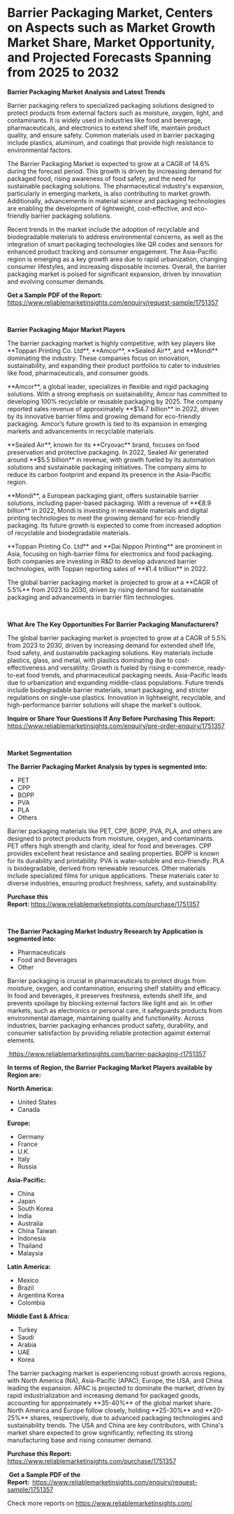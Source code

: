 <p><h1>Barrier Packaging Market, Centers on Aspects such as Market Growth Market Share, Market Opportunity, and Projected Forecasts Spanning from 2025 to 2032</h1></p><p><strong>Barrier Packaging Market Analysis and Latest Trends</strong></p>
<p><p>Barrier packaging refers to specialized packaging solutions designed to protect products from external factors such as moisture, oxygen, light, and contaminants. It is widely used in industries like food and beverage, pharmaceuticals, and electronics to extend shelf life, maintain product quality, and ensure safety. Common materials used in barrier packaging include plastics, aluminum, and coatings that provide high resistance to environmental factors.</p><p>The Barrier Packaging Market is expected to grow at a CAGR of 14.6% during the forecast period. This growth is driven by increasing demand for packaged food, rising awareness of food safety, and the need for sustainable packaging solutions. The pharmaceutical industry's expansion, particularly in emerging markets, is also contributing to market growth. Additionally, advancements in material science and packaging technologies are enabling the development of lightweight, cost-effective, and eco-friendly barrier packaging solutions.</p><p>Recent trends in the market include the adoption of recyclable and biodegradable materials to address environmental concerns, as well as the integration of smart packaging technologies like QR codes and sensors for enhanced product tracking and consumer engagement. The Asia-Pacific region is emerging as a key growth area due to rapid urbanization, changing consumer lifestyles, and increasing disposable incomes. Overall, the barrier packaging market is poised for significant expansion, driven by innovation and evolving consumer demands.</p></p>
<p><strong>Get a Sample PDF of the Report:&nbsp;</strong> <a href="https://www.reliablemarketinsights.com/enquiry/request-sample/1751357?utm_campaign=2269&utm_medium=2&utm_source=Github&utm_content=ia&utm_term=26012025&utm_id=barrier-packaging">https://www.reliablemarketinsights.com/enquiry/request-sample/1751357</a></p>
<p>&nbsp;</p>
<p><strong>Barrier Packaging Major Market Players</strong></p>
<p><p>The barrier packaging market is highly competitive, with key players like **Toppan Printing Co. Ltd**, **Amcor**, **Sealed Air**, and **Mondi** dominating the industry. These companies focus on innovation, sustainability, and expanding their product portfolios to cater to industries like food, pharmaceuticals, and consumer goods.</p><p>**Amcor**, a global leader, specializes in flexible and rigid packaging solutions. With a strong emphasis on sustainability, Amcor has committed to developing 100% recyclable or reusable packaging by 2025. The company reported sales revenue of approximately **$14.7 billion** in 2022, driven by its innovative barrier films and growing demand for eco-friendly packaging. Amcor’s future growth is tied to its expansion in emerging markets and advancements in recyclable materials.</p><p>**Sealed Air**, known for its **Cryovac** brand, focuses on food preservation and protective packaging. In 2022, Sealed Air generated around **$5.5 billion** in revenue, with growth fueled by its automation solutions and sustainable packaging initiatives. The company aims to reduce its carbon footprint and expand its presence in the Asia-Pacific region.</p><p>**Mondi**, a European packaging giant, offers sustainable barrier solutions, including paper-based packaging. With a revenue of **€8.9 billion** in 2022, Mondi is investing in renewable materials and digital printing technologies to meet the growing demand for eco-friendly packaging. Its future growth is expected to come from increased adoption of recyclable and biodegradable materials.</p><p>**Toppan Printing Co. Ltd** and **Dai Nippon Printing** are prominent in Asia, focusing on high-barrier films for electronics and food packaging. Both companies are investing in R&D to develop advanced barrier technologies, with Toppan reporting sales of **¥1.4 trillion** in 2022.</p><p>The global barrier packaging market is projected to grow at a **CAGR of 5.5%** from 2023 to 2030, driven by rising demand for sustainable packaging and advancements in barrier film technologies.</p></p>
<p>&nbsp;</p>
<p><strong>What Are The Key Opportunities For Barrier Packaging Manufacturers?</strong></p>
<p><p>The global barrier packaging market is projected to grow at a CAGR of 5.5% from 2023 to 2030, driven by increasing demand for extended shelf life, food safety, and sustainable packaging solutions. Key materials include plastics, glass, and metal, with plastics dominating due to cost-effectiveness and versatility. Growth is fueled by rising e-commerce, ready-to-eat food trends, and pharmaceutical packaging needs. Asia-Pacific leads due to urbanization and expanding middle-class populations. Future trends include biodegradable barrier materials, smart packaging, and stricter regulations on single-use plastics. Innovation in lightweight, recyclable, and high-performance barrier solutions will shape the market's outlook.</p></p>
<p><strong>Inquire or Share Your Questions If Any Before Purchasing This Report:</strong> <a href="https://www.reliablemarketinsights.com/enquiry/pre-order-enquiry/1751357?utm_campaign=2269&utm_medium=2&utm_source=Github&utm_content=ia&utm_term=26012025&utm_id=barrier-packaging">https://www.reliablemarketinsights.com/enquiry/pre-order-enquiry/1751357</a></p>
<p>&nbsp;</p>
<p><strong>Market Segmentation</strong></p>
<p><strong>The Barrier Packaging Market Analysis by types is segmented into:</strong></p>
<p><ul><li>PET</li><li>CPP</li><li>BOPP</li><li>PVA</li><li>PLA</li><li>Others</li></ul></p>
<p><p>Barrier packaging materials like PET, CPP, BOPP, PVA, PLA, and others are designed to protect products from moisture, oxygen, and contaminants. PET offers high strength and clarity, ideal for food and beverages. CPP provides excellent heat resistance and sealing properties. BOPP is known for its durability and printability. PVA is water-soluble and eco-friendly. PLA is biodegradable, derived from renewable resources. Other materials include specialized films for unique applications. These materials cater to diverse industries, ensuring product freshness, safety, and sustainability.</p></p>
<p><strong>Purchase this Report:&nbsp;</strong><a href="https://www.reliablemarketinsights.com/purchase/1751357?utm_campaign=2269&utm_medium=2&utm_source=Github&utm_content=ia&utm_term=26012025&utm_id=barrier-packaging">https://www.reliablemarketinsights.com/purchase/1751357</a></p>
<p>&nbsp;</p>
<p><strong>The Barrier Packaging Market Industry Research by Application is segmented into:</strong></p>
<p><ul><li>Pharmaceuticals</li><li>Food and Beverages</li><li>Other</li></ul></p>
<p><p>Barrier packaging is crucial in pharmaceuticals to protect drugs from moisture, oxygen, and contamination, ensuring shelf stability and efficacy. In food and beverages, it preserves freshness, extends shelf life, and prevents spoilage by blocking external factors like light and air. In other markets, such as electronics or personal care, it safeguards products from environmental damage, maintaining quality and functionality. Across industries, barrier packaging enhances product safety, durability, and consumer satisfaction by providing reliable protection against external elements.</p></p>
<p><a href="https://www.reliablemarketinsights.com/barrier-packaging-r1751357?utm_campaign=2269&utm_medium=2&utm_source=Github&utm_content=ia&utm_term=26012025&utm_id=barrier-packaging">&nbsp;https://www.reliablemarketinsights.com/barrier-packaging-r1751357</a></p>
<p><strong>In terms of Region, the Barrier Packaging Market Players available by Region are:</strong></p>
<p>
    <p> <strong> North America: </strong>
        <ul>
            <li>United States</li>
            <li>Canada</li>
        </ul>
        </p> 
    <p> <strong> Europe: </strong>
        <ul>
            <li>Germany</li>
            <li>France</li>
            <li>U.K.</li>
            <li>Italy</li>
            <li>Russia</li>
        </ul>
        </p> 
    <p> <strong> Asia-Pacific: </strong>
        <ul>
            <li>China</li>
            <li>Japan</li>
            <li>South Korea</li>
            <li>India</li>
            <li>Australia</li>
            <li>China Taiwan</li>
            <li>Indonesia</li>
            <li>Thailand</li>
            <li>Malaysia</li>
        </ul>
        </p> 
    <p> <strong> Latin America: </strong>
        <ul>
            <li>Mexico</li>
            <li>Brazil</li>
            <li>Argentina Korea</li>
            <li>Colombia</li>
        </ul>
        </p> 
    <p> <strong> Middle East & Africa: </strong>
        <ul>
            <li>Turkey</li>
            <li>Saudi</li>
            <li>Arabia</li>
            <li>UAE</li>
            <li>Korea</li>
        </ul>
    </p>
    </p>
<p><p>The barrier packaging market is experiencing robust growth across regions, with North America (NA), Asia-Pacific (APAC), Europe, the USA, and China leading the expansion. APAC is projected to dominate the market, driven by rapid industrialization and increasing demand for packaged goods, accounting for approximately **35-40%** of the global market share. North America and Europe follow closely, holding **25-30%** and **20-25%** shares, respectively, due to advanced packaging technologies and sustainability trends. The USA and China are key contributors, with China's market share expected to grow significantly, reflecting its strong manufacturing base and rising consumer demand.</p></p>
<p><strong>Purchase this Report: </strong><a href="https://www.reliablemarketinsights.com/purchase/1751357?utm_campaign=2269&utm_medium=2&utm_source=Github&utm_content=ia&utm_term=26012025&utm_id=barrier-packaging">https://www.reliablemarketinsights.com/purchase/1751357</a></p>
<p>&nbsp;<strong>Get a Sample PDF of the Report:&nbsp;&nbsp;</strong><a href="https://www.reliablemarketinsights.com/enquiry/request-sample/1751357?utm_campaign=2269&utm_medium=2&utm_source=Github&utm_content=ia&utm_term=26012025&utm_id=barrier-packaging">https://www.reliablemarketinsights.com/enquiry/request-sample/1751357</a></p>
<p><strong></strong></p>
<p>Check more reports on <a href="https://www.reliablemarketinsights.com/?utm_campaign=2269&utm_medium=2&utm_source=Github&utm_content=ia&utm_term=26012025&utm_id=barrier-packaging">https://www.reliablemarketinsights.com/</a></p>